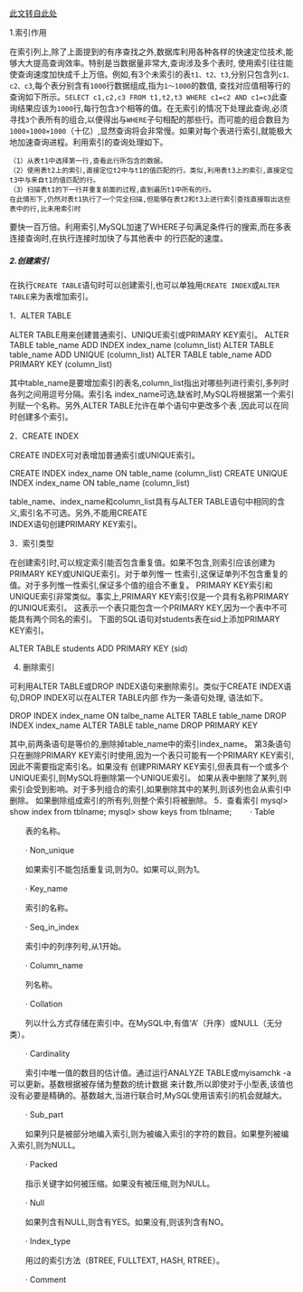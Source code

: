 <!--
author: Jack.Spanrrows
date: 2017-10-06 
title: MySQL索引的创建、删除和查看
tags: MySQL,索引
category: MySQL
status: publish
summary: MySQL索引的创建、删除和查看[转载]
-->


[此文转自此处](http://www.cnblogs.com/tianhuilove/archive/2011/09/05/2167795.html)

1.索引作用

在索引列上,除了上面提到的有序查找之外,数据库利用各种各样的快速定位技术,能够大大提高查询效率。特别是当数据量非常大,查询涉及多个表时,
使用索引往往能使查询速度加快成千上万倍。例如,有3个未索引的表```t1、t2、t3```,分别只包含列```c1、c2、c3```,每个表分别含有```1000```行数据组成,指为```1～1000```的数值,
查找对应值相等行的查询如下所示。```SELECT c1,c2,c3 FROM t1,t2,t3 WHERE c1=c2 AND c1=c3```此查询结果应该为```1000```行,每行包含```3```个相等的值。在无索引的情况下处理此查询,必须寻找```3```个表所有的组合,以便得出与```WHERE```子句相配的那些行。而可能的组合数目为```1000×1000×1000```（十亿）,显然查询将会非常慢。如果对每个表进行索引,就能极大地加速查询进程。利用索引的查询处理如下。

    （1）从表t1中选择第一行,查看此行所包含的数据。
    （2）使用表t2上的索引,直接定位t2中与t1的值匹配的行。类似,利用表t3上的索引,直接定位t3中与来自t1的值匹配的行。
    （3）扫描表t1的下一行并重复前面的过程,直到遍历t1中所有的行。
    在此情形下,仍然对表t1执行了一个完全扫描,但能够在表t2和t3上进行索引查找直接取出这些表中的行,比未用索引时
要快一百万倍。利用索引,MySQL加速了WHERE子句满足条件行的搜索,而在多表连接查询时,在执行连接时加快了与其他表中
的行匹配的速度。

##### 2.创建索引

在执行```CREATE TABLE```语句时可以创建索引,也可以单独用```CREATE INDEX```或```ALTER TABLE```来为表增加索引。

1．ALTER TABLE

ALTER TABLE用来创建普通索引、UNIQUE索引或PRIMARY KEY索引。
ALTER TABLE table_name ADD INDEX index_name (column_list)
ALTER TABLE table_name ADD UNIQUE (column_list)
ALTER TABLE table_name ADD PRIMARY KEY (column_list)
 
其中table_name是要增加索引的表名,column_list指出对哪些列进行索引,多列时各列之间用逗号分隔。索引名
index_name可选,缺省时,MySQL将根据第一个索引列赋一个名称。另外,ALTER TABLE允许在单个语句中更改多个表
,因此可以在同时创建多个索引。

2．CREATE INDEX

CREATE INDEX可对表增加普通索引或UNIQUE索引。
 
CREATE INDEX index_name ON table_name (column_list)
CREATE UNIQUE INDEX index_name ON table_name (column_list)
 
table_name、index_name和column_list具有与ALTER TABLE语句中相同的含义,索引名不可选。另外,不能用CREATE  
INDEX语句创建PRIMARY KEY索引。

3．索引类型

在创建索引时,可以规定索引能否包含重复值。如果不包含,则索引应该创建为PRIMARY KEY或UNIQUE索引。对于单列惟一
性索引,这保证单列不包含重复的值。对于多列惟一性索引,保证多个值的组合不重复。
PRIMARY KEY索引和UNIQUE索引非常类似。事实上,PRIMARY KEY索引仅是一个具有名称PRIMARY的UNIQUE索引。
这表示一个表只能包含一个PRIMARY KEY,因为一个表中不可能具有两个同名的索引。
下面的SQL语句对students表在sid上添加PRIMARY KEY索引。
 
ALTER TABLE students ADD PRIMARY KEY (sid)

4.  删除索引

可利用ALTER TABLE或DROP INDEX语句来删除索引。类似于CREATE INDEX语句,DROP INDEX可以在ALTER TABLE内部
作为一条语句处理,
语法如下。
 
DROP INDEX index_name ON talbe_name
ALTER TABLE table_name DROP INDEX index_name
ALTER TABLE table_name DROP PRIMARY KEY
 
其中,前两条语句是等价的,删除掉table_name中的索引index_name。
第3条语句只在删除PRIMARY KEY索引时使用,因为一个表只可能有一个PRIMARY KEY索引,因此不需要指定索引名。如果没有
创建PRIMARY KEY索引,但表具有一个或多个UNIQUE索引,则MySQL将删除第一个UNIQUE索引。
如果从表中删除了某列,则索引会受到影响。对于多列组合的索引,如果删除其中的某列,则该列也会从索引中删除。
如果删除组成索引的所有列,则整个索引将被删除。
5．查看索引
mysql> show index from tblname;
mysql> show keys from tblname;
　　· Table

　　表的名称。

　　· Non_unique

　　如果索引不能包括重复词,则为0。如果可以,则为1。

　　· Key_name

　　索引的名称。

　　· Seq_in_index

　　索引中的列序列号,从1开始。

　　· Column_name

　　列名称。

　　· Collation

　　列以什么方式存储在索引中。在MySQL中,有值‘A’（升序）或NULL（无分类）。

　　· Cardinality

　　索引中唯一值的数目的估计值。通过运行ANALYZE TABLE或myisamchk -a可以更新。基数根据被存储为整数的统计数据
来计数,所以即使对于小型表,该值也没有必要是精确的。基数越大,当进行联合时,MySQL使用该索引的机会就越大。

　　· Sub_part

　　如果列只是被部分地编入索引,则为被编入索引的字符的数目。如果整列被编入索引,则为NULL。

　　· Packed

　　指示关键字如何被压缩。如果没有被压缩,则为NULL。

　　· Null

　　如果列含有NULL,则含有YES。如果没有,则该列含有NO。

　　· Index_type

　　用过的索引方法（BTREE, FULLTEXT, HASH, RTREE）。

　　· Comment


